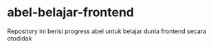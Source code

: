 # abel-belajar-frontend
Repository ini berisi progress abel untuk belajar dunia frontend secara otodidak

